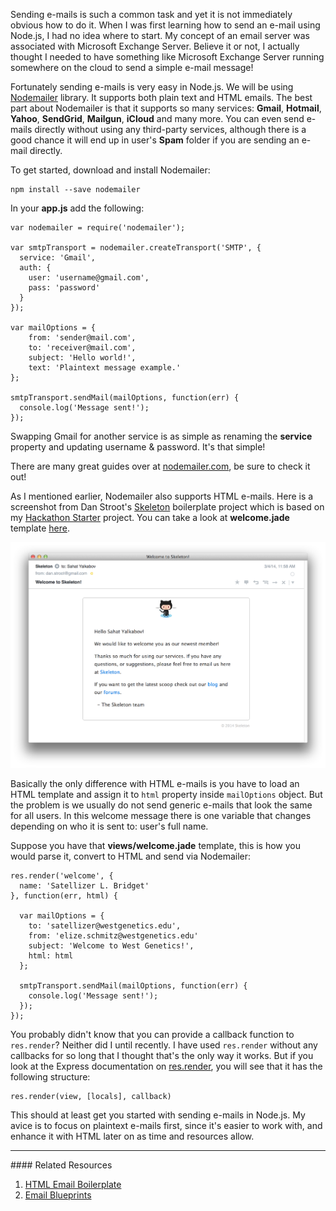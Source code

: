 Sending e-mails is such a common task and yet it is not immediately obvious how
to do it. When I was first learning how to send an e-mail using Node.js, I had no
idea where to start. My concept of an email server was associated with Microsoft
Exchange Server. Believe it or not, I actually thought I needed to have
something like Microsoft Exchange Server running somewhere on the cloud to send
a simple e-mail message!

Fortunately sending e-mails is very easy in Node.js. We will be using [Nodemailer](https://github.com/andris9/Nodemailer)
library. It supports both plain text and HTML emails. The best part about
Nodemailer is that it supports so many services: **Gmail**, **Hotmail**, **Yahoo**,
**SendGrid**, **Mailgun**, **iCloud** and many more. You can even send e-mails
directly without using any third-party services, although there is a good chance
it will end up in user's **Spam** folder if you are sending an e-mail directly.

To get started, download and install Nodemailer:

```
npm install --save nodemailer
```

In your **app.js** add the following:

```
var nodemailer = require('nodemailer');

var smtpTransport = nodemailer.createTransport('SMTP', {
  service: 'Gmail',
  auth: {
    user: 'username@gmail.com',
    pass: 'password'
  }
});

var mailOptions = {
    from: 'sender@mail.com',
    to: 'receiver@mail.com',
    subject: 'Hello world!',
    text: 'Plaintext message example.'
};

smtpTransport.sendMail(mailOptions, function(err) {
  console.log('Message sent!');
});
```

Swapping Gmail for another service is as simple as renaming the **service** property
and updating username &amp; password. It's that simple!

There are many great guides over at [nodemailer.com](http://www.nodemailer.com/),
be sure to check it out!

As I mentioned earlier, Nodemailer also supports HTML e-mails. Here is
a screenshot from Dan Stroot's [Skeleton](https://github.com/dstroot/skeleton) boilerplate project
which is based on my [Hackathon Starter](github.com/sahat/hackathon-starter) project.
You can take a look at **welcome.jade** template [here](https://github.com/dstroot/skeleton/blob/master/views/mail/welcome.jade).

![](images/backend/intermediate/sending-emails-with-nodemailer-1.png)

Basically the only difference with HTML e-mails is you have to load an HTML template
and assign it to `html` property inside `mailOptions` object. But the problem is we usually
do not send generic e-mails that look the same for all users. In this welcome
message there is one variable that changes depending on who it is sent to:
user's full name.

Suppose you have that **views/welcome.jade** template, this is how you would
parse it, convert to HTML and send via Nodemailer:

```
res.render('welcome', {
  name: 'Satellizer L. Bridget'
}, function(err, html) {

  var mailOptions = {
    to: 'satellizer@westgenetics.edu',
    from: 'elize.schmitz@westgenetics.edu'
    subject: 'Welcome to West Genetics!',
    html: html
  };

  smtpTransport.sendMail(mailOptions, function(err) {
    console.log('Message sent!');
  });
});
```

You probably didn't know that you can provide a callback function to
`res.render`? Neither did I until recently. I have used `res.render` without
any callbacks for so long that I thought that's the only way it works.
But if you look at the Express documentation on
[res.render](http://expressjs.com/3x/api.html#res.render), you will see that
it has the following structure:

```
res.render(view, [locals], callback)
```

This should at least get you started with sending e-mails in Node.js. My avice
is to focus on plaintext e-mails first, since it's easier to work with, and enhance it
with HTML later on as time and resources allow.

<hr>
#### <i class="fa fa-lightbulb-o text-danger"></i> Related Resources

1. [HTML Email Boilerplate](http://htmlemailboilerplate.com/)
2. [Email Blueprints](https://github.com/mailchimp/Email-Blueprints)